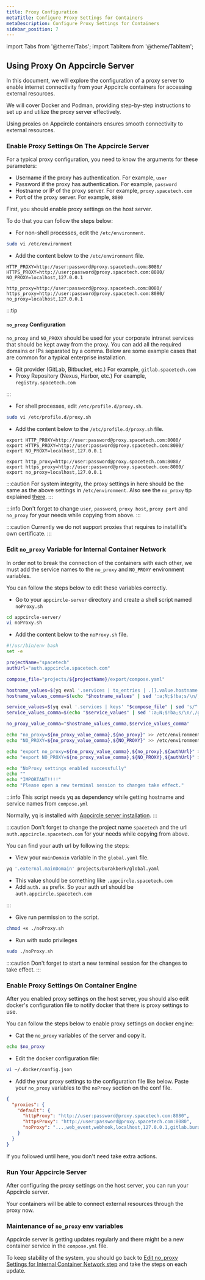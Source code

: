 ```yaml
---
title: Proxy Configuration
metaTitle: Configure Proxy Settings for Containers
metaDescription: Configure Proxy Settings for Containers
sidebar_position: 7
---
```


import Tabs from '@theme/Tabs';
import TabItem from '@theme/TabItem';

## Using Proxy On Appcircle Server

In this document, we will explore the configuration of a proxy server to enable internet connectivity from your Appcircle containers for accessing external resources.

We will cover Docker and Podman, providing step-by-step instructions to set up and utilize the proxy server effectively.

Using proxies on Appcircle containers ensures smooth connectivity to external resources.

### Enable Proxy Settings On The Appcircle Server

For a typical proxy configuration, you need to know the arguments for these parameters:

- Username if the proxy has authentication. For example, `user`
- Password if the proxy has authentication. For example, `password`
- Hostname or IP of the proxy server. For example, `proxy.spacetech.com`
- Port of the proxy server. For example, `8080`

First, you should enable proxy settings on the host server.

To do that you can follow the steps below:

- For non-shell processes, edit the `/etc/environment`.

```bash
sudo vi /etc/environment
```

- Add the content below to the `/etc/environment` file.

```env
HTTP_PROXY=http://user:password@proxy.spacetech.com:8080/
HTTPS_PROXY=http://user:password@proxy.spacetech.com:8080/
NO_PROXY=localhost,127.0.0.1

http_proxy=http://user:password@proxy.spacetech.com:8080/
https_proxy=http://user:password@proxy.spacetech.com:8080/
no_proxy=localhost,127.0.0.1
```

:::tip

#### `no_proxy` Configuration

`no_proxy` and `NO_PROXY` should be used for your corporate intranet services that should be kept away from the proxy.
You can add all the required domains or IPs separated by a comma. Below are some example cases that are common for a typical enterprise installation.

- Git provider (GitLab, Bitbucket, etc.) For example, `gitlab.spacetech.com`
- Proxy Repository (Nexus, Harbor, etc.) For example, `registry.spacetech.com`

:::

- For shell processes, edit `/etc/profile.d/proxy.sh`.

```bash
sudo vi /etc/profile.d/proxy.sh
```

- Add the content below to the `/etc/profile.d/proxy.sh` file.

```env
export HTTP_PROXY=http://user:password@proxy.spacetech.com:8080/
export HTTPS_PROXY=http://user:password@proxy.spacetech.com:8080/
export NO_PROXY=localhost,127.0.0.1

export http_proxy=http://user:password@proxy.spacetech.com:8080/
export https_proxy=http://user:password@proxy.spacetech.com:8080/
export no_proxy=localhost,127.0.0.1
```

:::caution
For system integrity, the proxy settings in here should be the same as the above settings in `/etc/environment`.
Also see the `no_proxy` tip explained [there](#no_proxy-configuration).
:::

:::info
Don't forget to change `user`, `password`, `proxy host`, `proxy port` and `no_proxy` for your needs while copying from above.
:::

:::caution
Currently we do not support proxies that requires to install it's own certificate.
:::

### Edit `no_proxy` Variable for Internal Container Network

In order not to break the connection of the containers with each other, we must add the service names to the `no_proxy` and `NO_PROXY` environment variables.

You can follow the steps below to edit these variables correctly.

- Go to your `appcircle-server` directory and create a shell script named `noProxy.sh`

```bash
cd appcircle-server/
vi noProxy.sh
```

- Add the content below to the `noProxy.sh` file.

```bash
#!/usr/bin/env bash
set -e

projectName="spacetech"
authUrl="auth.appcircle.spacetech.com"

compose_file="projects/${projectName}/export/compose.yaml"

hostname_values=$(yq eval '.services | to_entries | .[].value.hostname' "$compose_file" | grep -v "null" | sort -u)
hostname_values_comma=$(echo "$hostname_values" | sed ':a;N;$!ba;s/\n/,/g')

service_values=$(yq eval '.services | keys' "$compose_file" | sed 's/^..//' | sort -u)
service_values_comma=$(echo "$service_values" | sed ':a;N;$!ba;s/\n/,/g')

no_proxy_value_comma="$hostname_values_comma,$service_values_comma"

echo "no_proxy=${no_proxy_value_comma},${no_proxy}" >> /etc/environment
echo "NO_PROXY=${no_proxy_value_comma},${NO_PROXY}" >> /etc/environment

echo "export no_proxy=${no_proxy_value_comma},${no_proxy},${authUrl}" >> /etc/profile.d/proxy.sh
echo "export NO_PROXY=${no_proxy_value_comma},${NO_PROXY},${authUrl}" >> /etc/profile.d/proxy.sh

echo "NoProxy settings enabled successfully"
echo ""
echo "IMPORTANT!!!!"
echo "Please open a new terminal session to changes take effect."
```

:::info
This script needs yq as dependency while getting hostname and service names from `compose.yml`

Normally, yq is installed with [Appcircle server installation](../install-server/docker.md#2-packages).
:::

:::caution
Don't forget to change the project name `spacetech` and the url `auth.appcircle.spacetech.com` for your needs while copying from above.

You can find your auth url by following the steps:

- View your `mainDomain` variable in the `global.yaml` file.

```bash
yq '.external.mainDomain' projects/burakberk/global.yaml
```

- This value should be something like `.appcircle.spacetech.com`
- Add `auth.` as prefix. So your auth url should be `auth.appcircle.spacetech.com`

:::

- Give run permission to the script.

```bash
chmod +x ./noProxy.sh
```

- Run with sudo privileges

```bash
sudo ./noProxy.sh
```

:::caution
Don't forget to start a new terminal session for the changes to take effect.
:::

### Enable Proxy Settings On Container Engine

<Tabs groupId="operating-systems">
  <TabItem value="docker" label="Docker">
  
After you enabled proxy settings on the host server, you should also edit docker's configuration file to notify docker that there is proxy settings to use.

You can follow the steps below to enable proxy settings on docker engine:

- Cat the `no_proxy` variables of the server and copy it.

```bash
echo $no_proxy
```

- Edit the docker configuration file:

```bash
vi ~/.docker/config.json
```

- Add the your proxy settings to the configuration file like below. Paste your `no_proxy` variables to the `noProxy` section on the conf file.

```json
{
  "proxies": {
    "default": {
      "httpProxy": "http://user:password@proxy.spacetech.com:8080",
      "httpsProxy": "http://user:password@proxy.spacetech.com:8080",
      "noProxy": "...,web_event,webhook,localhost,127.0.0.1,gitlab.burakberk.dev,..."
    }
  }
}
```

  </TabItem>

  <TabItem value="podman" label="Podman">
  
  If you followed until here, you don't need take extra actions. 
  
  </TabItem>
</Tabs>

### Run Your Appcircle Server

After configuring the proxy settings on the host server, you can run your Appcircle server.

Your containers will be able to connect external resources through the proxy now.

### Maintenance of `no_proxy` env variables

Appcircle server is getting updates regularly and there might be a new container service in the `compose.yml` file.

To keep stability of the system, you should go back to [Edit no_proxy Settings for Internal Container Network step](#edit-no_proxy-variable-for-internal-container-network) and take the steps on each update.
